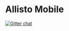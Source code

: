 # Allisto Mobile

[![Gitter chat](https://badges.gitter.im/allisto/community/gitter.png)](https://gitter.im/allisto/community/)

